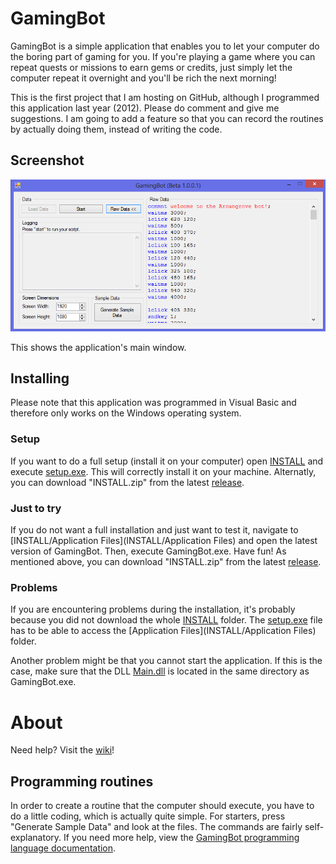 # GamingBot
GamingBot is a simple application that enables you to let your computer do the boring part of gaming for you. 
If you're playing a game where you can repeat quests or missions to earn gems or credits, just simply let the computer repeat it overnight and you'll be rich the next morning!

This is the first project that I am hosting on GitHub, although I programmed this application last year (2012). Please do comment and give me suggestions. 
I am going to add a feature so that you can record the routines by actually doing them, instead of writing the code. 


## Screenshot
![Application screenshot](info/Screenshot.png)

This shows the application's main window. 


## Installing
Please note that this application was programmed in Visual Basic and therefore only works on the Windows operating system. 


### Setup
If you want to do a full setup (install it on your computer) open [INSTALL](INSTALL) and execute [setup.exe](INSTALL/setup.exe). This will correctly install it on your machine. Alternatly, you can download "INSTALL.zip" from the latest [release](../../releases). 


### Just to try
If you do not want a full installation and just want to test it, navigate to [INSTALL/Application Files](INSTALL/Application Files) and open the latest version of GamingBot. Then, execute GamingBot.exe. Have fun! As mentioned above, you can download "INSTALL.zip" from the latest [release](../../releases). 


### Problems
If you are encountering problems during the installation, it's probably because you did not download the whole [INSTALL](INSTALL) folder. The [setup.exe](INSTALL/setup.exe) file has to be able to access the [Application Files](INSTALL/Application Files) folder. 

Another problem might be that you cannot start the application. If this is the case, make sure that the DLL [Main.dll](GamingBot/Main.dll) is located in the same directory as GamingBot.exe. 


# About
Need help? Visit the [wiki](../../wiki/)! 

## Programming routines
In order to create a routine that the computer should execute, you have to do a little coding, which is actually quite simple. For starters, press "Generate Sample Data" and look at the files. The commands are fairly self-explanatory. 
If you need more help, view the [GamingBot programming language documentation](../../wiki/GamingBot-Programming-Language). 
